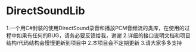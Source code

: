 # DirectSoundLib
 1.一个用C#封装的使用DirectSound录音和播放PCM音频流的类库，在使用的过程中如果有任何的BUG，请务必要反馈给我，谢谢
 2.详细的接口说明文档和项目结构/代码结构会慢慢更新到项目中
 2.本项目会不定期更新
 3.请大家多多支持
